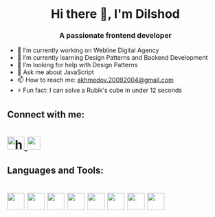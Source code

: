 <h1 align="center">Hi there 👋, I'm Dilshod</h1>

<h3 align="center">A passionate frontend developer</h3>

- 🔭 I’m currently working on Webline Digital Agency
- 🌱 I’m currently learning Design Patterns and Backend Development
- 🤔 I’m looking for help with Design Patterns
- 💬 Ask me about JavaScript
- 📫 How to reach me: akhmedov.20092004@gmail.com
- ⚡ Fun fact: I can solve a Rubik's cube in under 12 seconds

## Connect with me:
<h1>
<a href="https://www.linkedin.com/in/dilshod-akhmedov-70b173195/" target="_blank">
<img src="https://raw.githubusercontent.com/rahuldkjain/github-profile-readme-generator/master/src/images/icons/Social/linked-in-alt.svg" alt="https://www.linkedin.com/in/ozodbek-juraev-201480208/" height="30" width="40"/>
</a>
<a href="https://stackoverflow.com/users/13940514/dilshod-akhmedov
">
<img  src="https://raw.githubusercontent.com/rahuldkjain/github-profile-readme-generator/master/src/images/icons/Social/stack-overflow.svg" height="30" width="30"/>
</a>
</h1>


## Languages and Tools:

<h1>
<img src="https://img.icons8.com/?size=512&id=g9mmSxx3SwAI&format=png" height="40" width="40"/>
<img src="https://img.icons8.com/?size=512&id=NfbyHexzVEDk&format=png" height="40" width="40"/>
<img src="https://img.icons8.com/?size=512&id=108784&format=png" height="40" width="40"/>
<img src="https://img.icons8.com/?size=512&id=20909&format=png" height="40" width="40"/>
<img src="https://img.icons8.com/?size=512&id=21278&format=png" height="40" width="40"/>
<img src="https://img.icons8.com/?size=512&id=eETV3RNHVrWA&format=png" height="40" width="40"/>
<img src="https://img.icons8.com/?size=512&id=20906&format=png" height="40" width="40"/>
<img src="https://img.icons8.com/?size=512&id=g9mmSxx3SwAI&format=png" height="40" width="40"/>

</h1>
